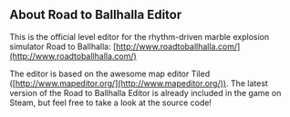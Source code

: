About Road to Ballhalla Editor
-------------------------------------------------------------------------------

This is the official level editor for the rhythm-driven marble explosion simulator Road to Ballhalla: [http://www.roadtoballhalla.com/](http://www.roadtoballhalla.com/)

The editor is based on the awesome map editor Tiled ([http://www.mapeditor.org/](http://www.mapeditor.org/)). The latest version of the Road to Ballhalla Editor is already included in the game on Steam, but feel free to take a look at the source code!
